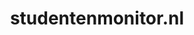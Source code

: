 ---
layout: post
title:  "studentenmonitor.nl"
internal_url:  "/dutchgov/studentenmonitor.nl.html"
categories: dutchgov
---